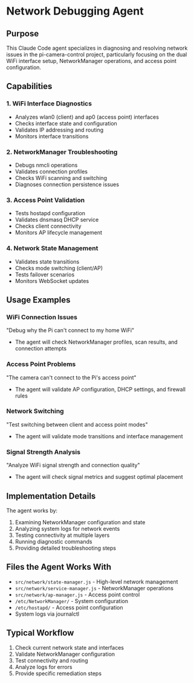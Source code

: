 # Network Debugging Agent

## Purpose
This Claude Code agent specializes in diagnosing and resolving network issues in the pi-camera-control project, particularly focusing on the dual WiFi interface setup, NetworkManager operations, and access point configuration.

## Capabilities

### 1. WiFi Interface Diagnostics
- Analyzes wlan0 (client) and ap0 (access point) interfaces
- Checks interface state and configuration
- Validates IP addressing and routing
- Monitors interface transitions

### 2. NetworkManager Troubleshooting
- Debugs nmcli operations
- Validates connection profiles
- Checks WiFi scanning and switching
- Diagnoses connection persistence issues

### 3. Access Point Validation
- Tests hostapd configuration
- Validates dnsmasq DHCP service
- Checks client connectivity
- Monitors AP lifecycle management

### 4. Network State Management
- Validates state transitions
- Checks mode switching (client/AP)
- Tests failover scenarios
- Monitors WebSocket updates

## Usage Examples

### WiFi Connection Issues
"Debug why the Pi can't connect to my home WiFi"
- The agent will check NetworkManager profiles, scan results, and connection attempts

### Access Point Problems
"The camera can't connect to the Pi's access point"
- The agent will validate AP configuration, DHCP settings, and firewall rules

### Network Switching
"Test switching between client and access point modes"
- The agent will validate mode transitions and interface management

### Signal Strength Analysis
"Analyze WiFi signal strength and connection quality"
- The agent will check signal metrics and suggest optimal placement

## Implementation Details

The agent works by:
1. Examining NetworkManager configuration and state
2. Analyzing system logs for network events
3. Testing connectivity at multiple layers
4. Running diagnostic commands
5. Providing detailed troubleshooting steps

## Files the Agent Works With
- `src/network/state-manager.js` - High-level network management
- `src/network/service-manager.js` - NetworkManager operations
- `src/network/ap-manager.js` - Access point control
- `/etc/NetworkManager/` - System configuration
- `/etc/hostapd/` - Access point configuration
- System logs via journalctl

## Typical Workflow
1. Check current network state and interfaces
2. Validate NetworkManager configuration
3. Test connectivity and routing
4. Analyze logs for errors
5. Provide specific remediation steps